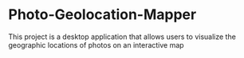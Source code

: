 # Photo-Geolocation-Mapper
This project is a desktop application that allows users to visualize the geographic locations of photos on an interactive map
